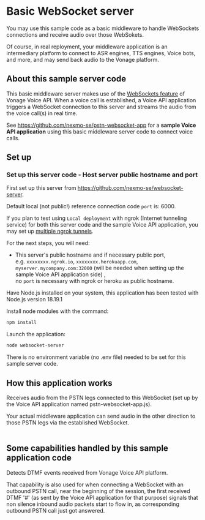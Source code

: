 # Basic WebSocket server

You may use this sample code as a basic middleware to handle WebSockets connections and receive audio over those WebSokets.

Of course, in real reployment, your middleware application is an intermediary platform to connect to ASR engines, TTS engines, Voice bots, and more, and may send back audio to the Vonage platform.

## About this sample server code

This basic middleware server makes use of the [WebSockets feature](https://developer.vonage.com/en/voice/voice-api/concepts/websockets) of Vonage Voice API. When a voice call is established, a Voice API application triggers a WebSocket connection to this server and streams the audio from the voice call(s) in real time.

See https://github.com/nexmo-se/pstn-websocket-app for a **sample Voice API application** using this basic middleware server code to connect voice calls.

## Set up

### Set up this server code - Host server public hostname and port

First set up this server from https://github.com/nexmo-se/websocket-server.

Default local (not public!) reference connection code `port` is: 6000.

If you plan to test using `Local deployment` with ngrok (Internet tunneling service) for both this server code and the sample Voice API application, you may set up [multiple ngrok tunnels](https://ngrok.com/docs/agent/config/#tunnel-configurations).

For the next steps, you will need:
- This server's public hostname and if necessary public port,</br>
e.g. `xxxxxxxx.ngrok.io`, `xxxxxxxx.herokuapp.com`, `myserver.mycompany.com:32000` (will be needed when setting up the sample Voice API application side) ,</br>
no `port` is necessary with ngrok or heroku as public hostname.</br>

Have Node.js installed on your system, this application has been tested with Node.js version 18.19.1<br>

Install node modules with the command:<br>
 ```bash
npm install
```

Launch the application:<br>
```bash
node websocket-server
```

There is no environment variable (no .env file) needed to be set for this sample server code.<br>

## How this application works

Receives audio from the PSTN legs connected to this WebSocket (set up by the Voice API application named pstn-websocket-app.js).<br>

Your actual middleware application can send audio in the other direction to those PSTN legs via the established WebSocket.<br><br>



## Some capabilities handled by this sample application code

Detects DTMF events received from Vonage Voice API platform.<br>

That capability is also used for when connecting a WebSocket with an outbound PSTN call, near the beginning of the session, the first received DTMF '#' (as sent by the Voice API application for that purpose) signals that non silence inbound audio packets start to flow in, as corresponding outbound PSTN call just got answered.<br><br>